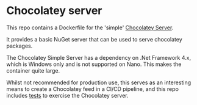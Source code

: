# Chocolatey server

This repo contains a Dockerfile for the 'simple' [Chocolatey Server](https://docs.chocolatey.org/en-us/guides/organizations/set-up-chocolatey-server).

It provides a basic NuGet server that can be used to serve chocolatey packages.

The Chocolatey Simple Server has a dependency on .Net Framework 4.x, which is Windows only and is not supported on Nano. This makes the container quite large.

Whilst not recommended for production use, this serves as an interesting means to create a Chocolatey feed in a CI/CD pipeline, and this repo includes [tests](https://github.com/kewalaka/chocolatey-server/blob/main/Tests/ChocolateyServer.Tests.ps1) to exercise the Chocolatey server.
